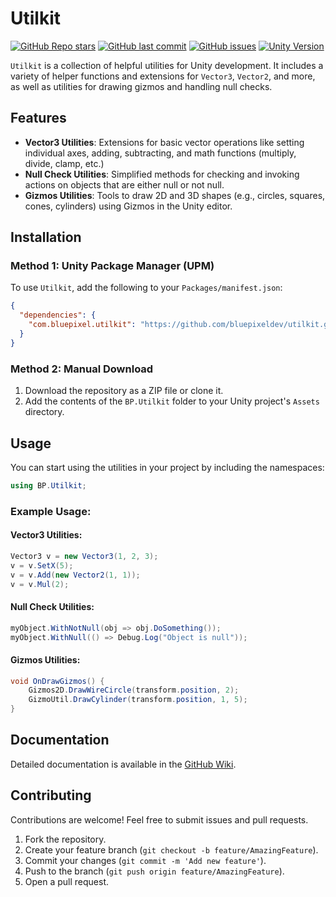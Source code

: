 # Utilkit

[![GitHub Repo stars](https://img.shields.io/github/stars/BluePixelDev/utilkit?style=flat-square)](https://github.com/BluePixelDev/utilkit/stargazers)
[![GitHub last commit](https://img.shields.io/github/last-commit/BluePixelDev/utilkit?style=flat-square)](https://github.com/BluePixelDev/utilkit/commits/main)
[![GitHub issues](https://img.shields.io/github/issues/bluepixeldev/utilkit?style=flat-square)](https://github.com/bluepixeldev/utilkit/issues)
[![Unity Version](https://img.shields.io/badge/unity-6.0%2B-green?style=flat-square)](https://unity.com/releases/editor)

`Utilkit` is a collection of helpful utilities for Unity development. It includes a variety of helper functions and extensions for `Vector3`, `Vector2`, and more, as well as utilities for drawing gizmos and handling null checks.

## Features

* **Vector3 Utilities**: Extensions for basic vector operations like setting individual axes, adding, subtracting, and math functions (multiply, divide, clamp, etc.)
* **Null Check Utilities**: Simplified methods for checking and invoking actions on objects that are either null or not null.
* **Gizmos Utilities**: Tools to draw 2D and 3D shapes (e.g., circles, squares, cones, cylinders) using Gizmos in the Unity editor.

## Installation

### Method 1: Unity Package Manager (UPM)

To use `Utilkit`, add the following to your `Packages/manifest.json`:

```json
{
  "dependencies": {
    "com.bluepixel.utilkit": "https://github.com/bluepixeldev/utilkit.git"
  }
}
````

### Method 2: Manual Download

1. Download the repository as a ZIP file or clone it.
2. Add the contents of the `BP.Utilkit` folder to your Unity project's `Assets` directory.

## Usage

You can start using the utilities in your project by including the namespaces:

```csharp
using BP.Utilkit;
```

### Example Usage:

#### Vector3 Utilities:

```csharp
Vector3 v = new Vector3(1, 2, 3);
v = v.SetX(5);
v = v.Add(new Vector2(1, 1));
v = v.Mul(2);
```

#### Null Check Utilities:

```csharp
myObject.WithNotNull(obj => obj.DoSomething());
myObject.WithNull(() => Debug.Log("Object is null"));
```

#### Gizmos Utilities:

```csharp
void OnDrawGizmos() {
    Gizmos2D.DrawWireCircle(transform.position, 2);
    GizmoUtil.DrawCylinder(transform.position, 1, 5);
}
```

## Documentation

Detailed documentation is available in the [GitHub Wiki](https://github.com/BluePixelDev/utilkit/wiki).

## Contributing

Contributions are welcome! Feel free to submit issues and pull requests.

1. Fork the repository.
2. Create your feature branch (`git checkout -b feature/AmazingFeature`).
3. Commit your changes (`git commit -m 'Add new feature'`).
4. Push to the branch (`git push origin feature/AmazingFeature`).
5. Open a pull request.